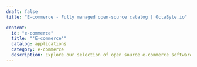 ```yaml
---
draft: false
title: "E-commerce - Fully managed open-source catalog | OctaByte.io"

content:
  id: "e-commerce"
  title: "'E-commerce'"
  catalog: applications
  category: e-commerce
  description: Explore our selection of open source e-commerce software on OctaByte. We handle installation, backup, updates, support, and maintenance, ensuring a seamless online retail experience for your business.
---
```

